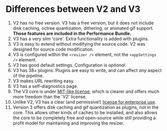 
# Differences between V2 and V3


1. V2 has no free version. V3 has a free version, but it does not include disk caching, octree quantization, dithering, or animated gif support. **Those features are included in the Performance Bundle.**
2. V3 has a very slim 'core'. Extra functionality is added with plugins.
2. V3 is easy to extend without modifying the source code. V2 was designed for source code modification.
3. V3 is configured within the `<resizer />` element, not the `<appSettings />` element.
4. V3 has good default settings. Configuration is *optional*.
4. V3 has 38+ plugins. Plugins are easy to write, and can affect *any* aspect of the pipeline.
5. V3 makes URL rewriting easy.
6. V3 has a self-diagnostics page.
7. The V3 core is under [MIT-like license](/licenses/freedom), which is clearer and offers much more freedom than the 'V2' license.
8. Unlike V2, V3 has a clear (and permissive!) [license for enterprise use](/licenses/enterprise).
9. Version 3 offers disk caching and gif quantization as plugins, not in the core. This allows other kinds of caches to be installed, and also allows the core to be completely free and open-source while still providing a profit model for maintaining and improving the resizer.
